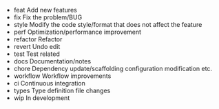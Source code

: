 - feat Add new features
- fix Fix the problem/BUG
- style Modify the code style/format that does not affect the feature
- perf Optimization/performance improvement
- refactor Refactor
- revert Undo edit
- test Test related
- docs Documentation/notes
- chore Dependency update/scaffolding configuration modification etc.
- workflow Workflow improvements
- ci Continuous integration
- types Type definition file changes
- wip In development
